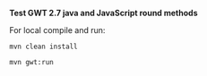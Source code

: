**Test GWT 2.7 java and JavaScript round methods** 

For local compile and run:

`mvn clean install`

`mvn gwt:run`
